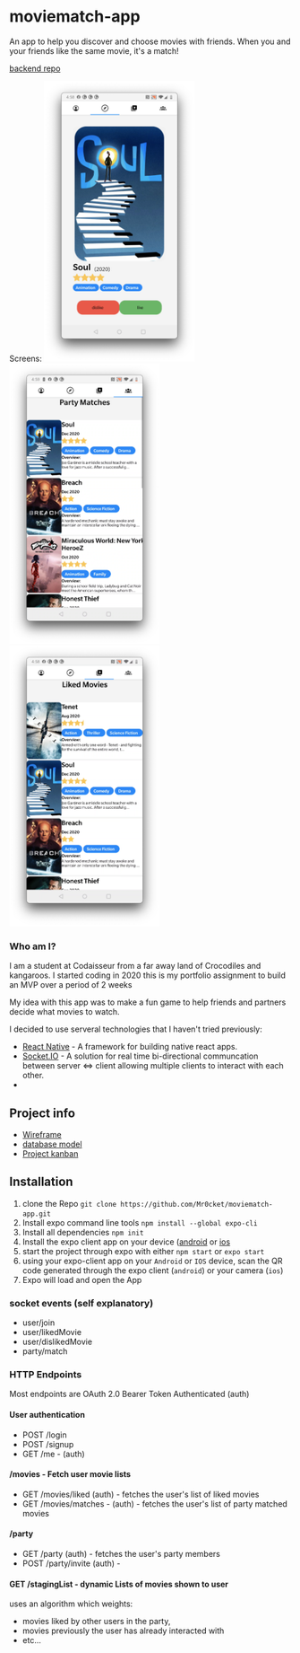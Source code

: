 # moviematch-app

An app to help you discover and choose movies with friends. When you and your friends like the same movie, it's a match!

[backend repo](https://github.com/Mr0cket/movieMatch-backend)

Screens:
<img alt="Discover Movies Tab" src="/assets/DiscoverMovies.png" height="500" /> <img alt="Party Matches Tab" src="/assets/PartyMatches.png" height="500" /> <img alt="Liked Movies Tab" src="/assets/LikedMovies.png" height="500" />

### Who am I?

I am a student at Codaisseur from a far away land of Crocodiles and kangaroos.
I started coding in 2020 this is my portfolio assignment to build an MVP over a period of 2 weeks

My idea with this app was to make a fun game to help friends and partners decide what movies to watch.

I decided to use serveral technologies that I haven't tried previously:

- [React Native](https://reactnative.dev/) - A framework for building native react apps.
- [Socket.IO](https://socket.io/) - A solution for real time bi-directional communcation between server <=> client allowing multiple clients to interact with each other.
-

## Project info

- [Wireframe](https://wireframepro.mockflow.com/view/Mb154b8103fbc27f9c5278251fb67604f1610192783846)
- [database model](https://dbdiagram.io/d/5ffad93a80d742080a35aede)
- [Project kanban](https://github.com/users/Mr0cket/projects/2)

## Installation

1. clone the Repo
   `git clone https://github.com/Mr0cket/moviematch-app.git`
2. Install expo command line tools `npm install --global expo-cli`
3. Install all dependencies `npm init`
4. Install the expo client app on your device ([android](https://play.google.com/store/apps/details?id=host.exp.exponent) or [ios](https://itunes.com/apps/exponent)
5. start the project through expo with either `npm start` or `expo start`
6. using your expo-client app on your `Android` or `IOS` device, scan the QR code generated through the expo client (`android`) or your camera (`ios`)
7. Expo will load and open the App

### socket events (self explanatory)

- user/join
- user/likedMovie
- user/dislikedMovie
- party/match

### HTTP Endpoints

Most endpoints are OAuth 2.0 Bearer Token Authenticated (auth)

#### User authentication

- POST /login
- POST /signup
- GET /me - (auth)

#### /movies - Fetch user movie lists

- GET /movies/liked (auth) - fetches the user's list of liked movies
- GET /movies/matches - (auth) - fetches the user's list of party matched movies

#### /party

- GET /party (auth) - fetches the user's party members
- POST /party/invite (auth) -

#### GET /stagingList - dynamic Lists of movies shown to user

uses an algorithm which weights:

- movies liked by other users in the party,
- movies previously the user has already interacted with
- etc...
